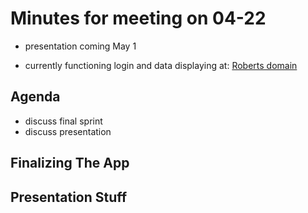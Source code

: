 # Minutes for meeting on 04-22

- presentation coming May 1

- currently functioning login and data displaying at: [Roberts domain](https://wifiology.copesystems.com)
## Agenda

- discuss final sprint
- discuss presentation

## Finalizing The App

## Presentation Stuff
